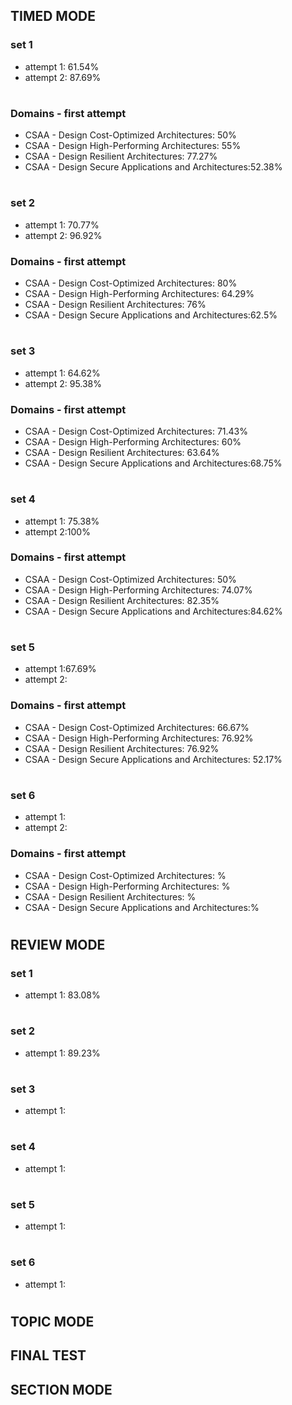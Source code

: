 ## TIMED MODE

### set 1

- attempt 1: 61.54%
- attempt 2: 87.69%

#

### Domains - first attempt

- CSAA - Design Cost-Optimized Architectures: 50%
- CSAA - Design High-Performing Architectures: 55%
- CSAA - Design Resilient Architectures: 77.27%
- CSAA - Design Secure Applications and Architectures:52.38%

#

### set 2

- attempt 1: 70.77%
- attempt 2: 96.92%

### Domains - first attempt

- CSAA - Design Cost-Optimized Architectures: 80%
- CSAA - Design High-Performing Architectures: 64.29%
- CSAA - Design Resilient Architectures: 76%
- CSAA - Design Secure Applications and Architectures:62.5%

#

### set 3

- attempt 1: 64.62%
- attempt 2: 95.38%

### Domains - first attempt

- CSAA - Design Cost-Optimized Architectures: 71.43%
- CSAA - Design High-Performing Architectures: 60%
- CSAA - Design Resilient Architectures: 63.64%
- CSAA - Design Secure Applications and Architectures:68.75%

#

### set 4

- attempt 1: 75.38%
- attempt 2:100%

### Domains - first attempt

- CSAA - Design Cost-Optimized Architectures: 50%
- CSAA - Design High-Performing Architectures: 74.07%
- CSAA - Design Resilient Architectures: 82.35%
- CSAA - Design Secure Applications and Architectures:84.62%

#

### set 5

- attempt 1:67.69%
- attempt 2:

### Domains - first attempt

- CSAA - Design Cost-Optimized Architectures: 66.67%
- CSAA - Design High-Performing Architectures: 76.92%
- CSAA - Design Resilient Architectures: 76.92%
- CSAA - Design Secure Applications and Architectures: 52.17%

#

### set 6

- attempt 1:
- attempt 2:

### Domains - first attempt

- CSAA - Design Cost-Optimized Architectures: %
- CSAA - Design High-Performing Architectures: %
- CSAA - Design Resilient Architectures: %
- CSAA - Design Secure Applications and Architectures:%

#

## REVIEW MODE

### set 1

- attempt 1: 83.08%

#

### set 2

- attempt 1: 89.23%

#

### set 3

- attempt 1:

#

### set 4

- attempt 1:

#

### set 5

- attempt 1:

#

### set 6

- attempt 1:

#

## TOPIC MODE

## FINAL TEST

## SECTION MODE
